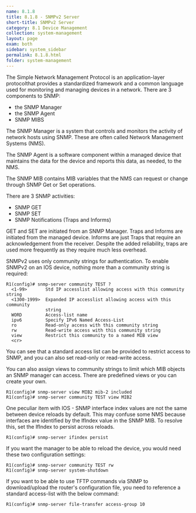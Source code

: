 ```yaml
---
name: 8.1.8
title: 8.1.8 - SNMPv2 Server
short-title: SNMPv2 Server
category: 8.1 Device Management
collection: system-management
layout: page
exam: both
sidebar: system_sidebar
permalink: 8.1.8.html
folder: system-management
---
```

The Simple Network Management Protocol is an application-layer protocolthat provides a standardized framework and a common language used for monitoring and managing devices in a network. There are 3 components to SNMP:
- the SNMP Manager
- the SNMP Agent
- SNMP MIBS

The SNMP Manager is a system that controls and monitors the activity of network hosts using SNMP. These are often called Network Management Systems (NMS).

The SNMP Agent is a software component within a managed device that maintains the data for the device and reports this data, as needed, to the NMS.

The SNMP MIB contains MIB variables that the NMS can request or change through SNMP Get or Set operations.

There are 3 SNMP activities:
- SNMP GET
- SNMP SET
- SNMP Notifications (Traps and Informs)

GET and SET are initiated from an SNMP Manager. Traps and Informs are initiated from the managed device. Informs are just Traps that require an acknowledgement from the receiver. Despite the added reliability, traps are used more frequently as they require much less overhead.

SNMPv2 uses only community strings for authentication. To enable SNMPv2 on an IOS device, nothing more than a community string is required:
```
R1(config)# snmp-server community TEST ?
  <1-99>       Std IP accesslist allowing access with this community string
  <1300-1999>  Expanded IP accesslist allowing access with this community
               string
  WORD         Access-list name
  ipv6         Specify IPv6 Named Access-List
  ro           Read-only access with this community string
  rw           Read-write access with this community string
  view         Restrict this community to a named MIB view
  <cr>
```
You can see that a standard access list can be provided to restrict access to SNMP, and you can also set read-only or read-write access.

You can also assign views to community strings to limit which MIB objects an SNMP manager can access. There are predefined views or you can create your own.
```
R1(config)# snmp-server view MIB2 mib-2 included
R1(config)# snmp-server community TEST view MIB2
```

One peculiar item with IOS - SNMP interface index values are not the same between device reloads by default. This may confuse some NMS because interfaces are identified by the IfIndex value in the SNMP MIB. To resolve this, set the IfIndex to persist across reloads.
```
R1(config)# snmp-server ifindex persist
```

If you want the manager to be able to reload the device, you would need these two configuration settings:
```
R1(config)# snmp-server community TEST rw
R1(config)# snmp-server system-shutdown
```

If you want to be able to use TFTP commands via SNMP to download/upload the router's configuration file, you need to reference a standard access-list with the below command:
```
R1(config)# snmp-server file-transfer access-group 10
```
